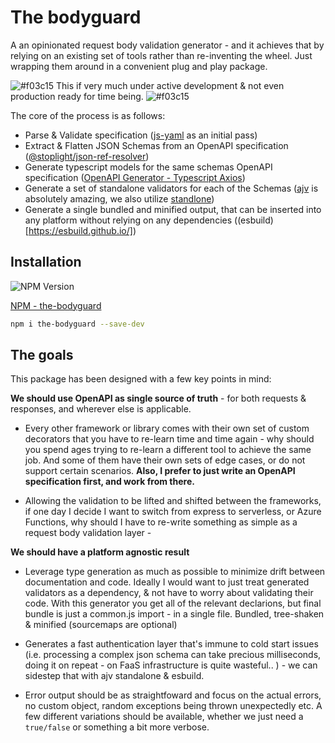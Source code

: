 # The bodyguard

A an opinionated request body validation generator - and it achieves that by relying on an existing set of tools rather than re-inventing the wheel. Just wrapping them around in a convenient plug and play package.

![#f03c15](https://placehold.co/15x15/f03c15/f03c15.png) This if very much under active development & not even production ready for time being. ![#f03c15](https://placehold.co/15x15/f03c15/f03c15.png)

The core of the process is as follows:

- Parse & Validate specification ([js-yaml](https://www.npmjs.com/package/js-yaml) as an initial pass)
- Extract & Flatten JSON Schemas from an OpenAPI specification ([@stoplight/json-ref-resolver](https://www.npmjs.com/package/@stoplight/json-ref-resolver))
- Generate typescript models for the same schemas OpenAPI specification ([OpenAPI Generator - Typescript Axios](https://openapi-generator.tech/docs/generators/typescript-axios))
- Generate a set of standalone validators for each of the Schemas ([ajv](https://ajv.js.org/) is absolutely amazing, we also utilize [standlone](https://ajv.js.org/standalone.html))
- Generate a single bundled and minified output, that can be inserted into any platform without relying on any dependencies ((esbuild)[https://esbuild.github.io/])

## Installation

![NPM Version](https://img.shields.io/npm/v/the-bodyguard)

[NPM - the-bodyguard](https://www.npmjs.com/package/the-bodyguard)

```bash
npm i the-bodyguard --save-dev
```

## The goals

This package has been designed with a few key points in mind:

**We should use OpenAPI as single source of truth** - for both requests & responses, and wherever else is applicable.

- Every other framework or library comes with their own set of custom decorators that you have to re-learn time and time again - why should you spend ages trying to re-learn a different tool to achieve the same job. And some of them have their own sets of edge cases, or do not support certain scenarios. **Also, I prefer to just write an OpenAPI specification first, and work from there.**

- Allowing the validation to be lifted and shifted between the frameworks, if one day I decide I want to switch from express to serverless, or Azure Functions, why should I have to re-write something as simple as a request body validation layer -

**We should have a platform agnostic result**

- Leverage type generation as much as possible to minimize drift between documentation and code. Ideally I would want to just treat generated validators as a dependency, & not have to worry about validating their code. With this generator you get all of the relevant declarions, but final bundle is just a common.js import - in a single file. Bundled, tree-shaken & minified (sourcemaps are optional)

- Generates a fast authentication layer that's immune to cold start issues (i.e. processing a complex json schema can take precious milliseconds, doing it on repeat - on FaaS infrastructure is quite wasteful.. ) - we can sidestep that with ajv standalone & esbuild.

- Error output should be as straightfoward and focus on the actual errors, no custom object, random exceptions being thrown unexpectedly etc. A few different variations should be available, whether we just need a `true/false` or something a bit more verbose.
